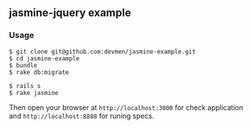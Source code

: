 ## jasmine-jquery example

### Usage

    $ git clone git@github.com:devmen/jasmine-example.git
    $ cd jasmine-example
    $ bundle
    $ rake db:migrate

    $ rails s
    $ rake jasmine

Then open your browser at `http://localhost:3000` for check application and `http://localhost:8888` for runing specs.
